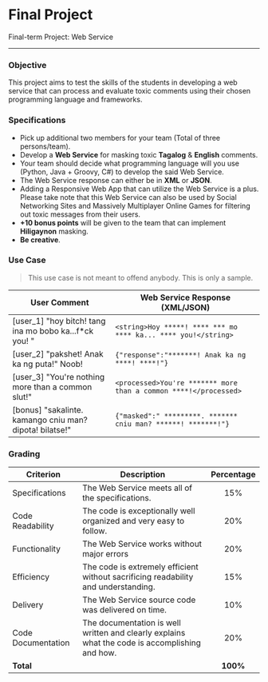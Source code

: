 # Final Project
Final-term Project: Web Service
***

### Objective
This project aims to test the skills of the students in developing a web service that can process and evaluate toxic comments using their chosen programming language and frameworks.

### Specifications

* Pick up additional two members for your team (Total of three persons/team).
* Develop a **Web Service** for masking toxic **Tagalog** & **English** comments.
* Your team should decide what programming language  will you use (Python, Java + Groovy, C#) to develop the said Web Service.
* The Web Service response can either be in **XML** or **JSON**.
* Adding a Responsive Web App that can utilize the Web Service is a plus. Please take note that this Web Service can also be used by Social Networking Sites and Massively Multiplayer Online Games for filtering out toxic messages from their users.
* **+10 bonus points** will be given to the team that can implement  **Hiligaynon** masking.
* **Be creative**.

### Use Case
> This use case is not meant to offend anybody. This is only a sample.

| User Comment | Web Service Response (XML/JSON) |
| ---- | ---- |
|[user_1] "hoy bitch! tang ina mo bobo ka...f*ck you! "| ```<string>Hoy *****! **** *** mo **** ka... **** you!</string>``` |
| [user_2] "pakshet! Anak ka ng puta!" Noob! | ```{"response":"*******! Anak ka ng ****! ****!"}``` |
| [user_3] "You're nothing more than a common slut!" | ```<processed>You're ******* more than a common ****!</processed>``` |
| [bonus] "sakalinte. kamango cniu man? dipota! bilatse!" | ```{"masked":" *********. ******* cniu man? ******! *******!"}``` |

### Grading

| Criterion | Description | Percentage |
| ---- | ---- | :----: |
| Specifications | The Web Service meets all of the specifications. | 15% |
| Code Readability | The code is exceptionally well organized and very easy to follow. | 20% |
| Functionality | The Web Service works without major errors | 20% |
| Efficiency | The code is extremely efficient without sacrificing readability and understanding. | 15% |
| Delivery | The Web Service source code was delivered on time.| 10% |
| Code Documentation | The documentation is well written and clearly explains what the code is accomplishing and how. | 20% |
| **Total** | | **100%**  |
